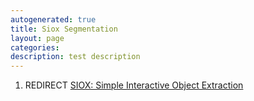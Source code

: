 ```yaml
---
autogenerated: true
title: Siox Segmentation
layout: page
categories: 
description: test description
---
```


1.  REDIRECT [SIOX: Simple Interactive Object Extraction](SIOX__Simple_Interactive_Object_Extraction)
